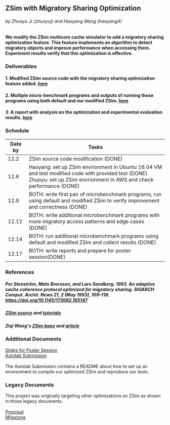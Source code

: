 ## ZSim with Migratory Sharing Optimization

###### by Zhuoyu Ji (zhuoyuj) and Haoyang Wang (haoyang4)

#### We modify the ZSim multicore cache simulator to add a migratory sharing optimization feature. This feature implements an algorithm to detect migratory objects and improve performance when accessing them. Experiment results verify that this optimization is effective.

### Deliverables

#### 1. Modified ZSim source code with the migratory sharing optimization feature added. [here](https://github.com/why1998101/zsim-optimized)
#### 2. Multiple micro-benchmark programs and outputs of running those programs using both default and our modified ZSim. [here](https://github.com/why1998101/zsim-benchmarks)
#### 3. A report with analysis on the optimization and experimental evaluation results. [here](https://github.com/why1998101/ZSimMigratorySharingOptimization/blob/main/Final_Project_Report.pdf)

### Schedule
| Date by  | Tasks |
| ------------- | ------------- |
| 12.2  | ZSim source code modification (DONE)  |
| 12.6  | Haoyang: set up ZSim envrionment in Ubuntu 16.04 VM and test modified code with provided test (DONE)<br />   Zhuoyu: set up ZSim envrionment in AWS and check performance (DONE)  |
| 12.9  | BOTH: write first pair of microbenchmark programs, run using default and modified ZSim to verify improvement and correctness (DONE) |
| 12.12  | BOTH: write additional microbenchmark programs with more migratory access patterns and edge cases (DONE) |
| 12.14  | BOTH: run additional microbenchmark programs using default and modified ZSim and collect results (DONE) |
| 12.17  | BOTH: write reports and prepare for poster session(DONE) |

### References

##### Per Stenström, Mats Brorsson, and Lars Sandberg. 1993. An adaptive cache coherence protocol optimized for migratory sharing. SIGARCH Comput. Archit. News 21, 2 (May 1993), 109–118. https://doi.org/10.1145/173682.165147

##### [ZSim source](https://github.com/s5z/zsim) and [tutorials](http://zsim.csail.mit.edu/tutorial/)
##### Ziqi Wang's [ZSim base](https://github.com/wangziqi2013/zsim-base) and [article](https://wangziqi2013.github.io/article/2019/12/25/understand-zsim-cc-sim.html)

### Additional Documents

[Slides for Poster Session](https://github.com/why1998101/ZSimMigratorySharingOptimization/blob/main/Poster_Slides.pdf)\
[Autolab Submission](https://github.com/why1998101/zsim-submission)\
 \
The Autolab Submission contains a README about how to set up an environment to compile our optimized ZSim and reproduce our tests.

### Legacy Documents

This project was originally targeting other optimizations on ZSim as shown in those legacy documents.\
 \
[Proposal](https://github.com/why1998101/ParallelCacheSimulator/blob/main/Project_Proposal.pdf)\
[Milestone](https://github.com/why1998101/ParallelCacheSimulator/blob/main/Milestone_Report.pdf)
